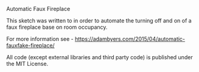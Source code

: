 Automatic Faux Fireplace

This sketch was written to in order to automate the turning off and on of a faux fireplace base on room occupancy.

For more information see - https://adambyers.com/2015/04/automatic-fauxfake-fireplace/

All code (except external libraries and third party code) is published under the MIT License.